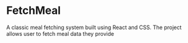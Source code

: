 # FetchMeal
A classic meal fetching system built using React and CSS. The project allows user to fetch meal data they provide
